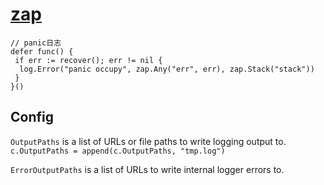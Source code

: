 # [zap](https://pkg.go.dev/go.uber.org/zap)

```golang
// panic日志
defer func() {
 if err := recover(); err != nil {
  log.Error("panic occupy", zap.Any("err", err), zap.Stack("stack"))
 }
}()
```

## Config

`OutputPaths` is a list of URLs or file paths to write logging output to. `c.OutputPaths = append(c.OutputPaths, "tmp.log")`

`ErrorOutputPaths` is a list of URLs to write internal logger errors to.
